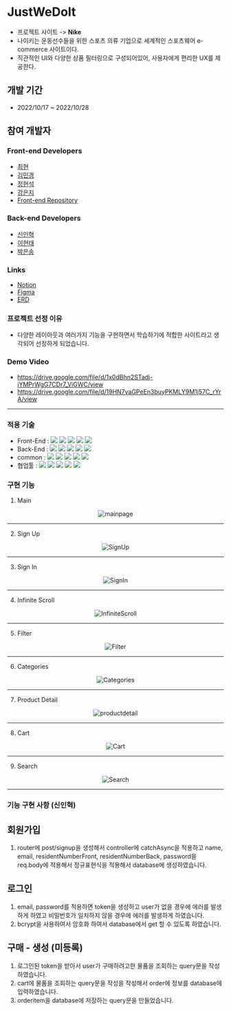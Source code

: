 # JustWeDoIt 

- 프로젝트 사이트 -> **Nike**
- 나이키는 운동선수들을 위한 스포츠 의류 기업으로 세계적인 스포츠웨어 e-commerce 사이트이다. 
- 직관적인 UI와 다양한 상품 필터링으로 구성되어있어, 사용자에게 편리한 UX를 제공한다.


## 개발 기간
- 2022/10/17 ~ 2022/10/28


## 참여 개발자
### Front-end Developers
- [최현](https://github.com/choigus98)
- [김민경](https://github.com/KMK99cone)
- [정현석](https://github.com/Sn-bow)
- [강은지](https://github.com/imchloedev)
- [Front-end Repository](https://github.com/wecode-bootcamp-korea/38-1st-JustWeDoIt-frontend)


### Back-end Developers
- [신인혁](https://github.com/ShinInHuck)
- [이현태](https://github.com/iflov)
- [박은송](https://github.com/Eunsong-Park)


### Links
- [Notion](https://coordinated-roquefort-606.notion.site/38-5-JustWeDoIt-02fa09e5f9454d9e9f5e784187570a99)
- [Figma](https://www.figma.com/file/yAentcZEkANNjqu5Q3SyS0/justwedoit?node-id=0%3A1)
- [ERD](https://dbdiagram.io/d/63521f6c4709410195ad4757)


### 프로젝트 선정 이유
- 다양한 레이아웃과 여러가지 기능을 구현하면서 학습하기에 적합한 사이트라고 생각되어 선정하게 되었습니다.


### Demo Video
- https://drive.google.com/file/d/1x0dBhn2STadj-iYMPrWgG7CDr7_ViGWC/view
- https://drive.google.com/file/d/19HN7vaGPeEn3buyPKMLY9M1j57C_rYrA/view


---


### 적용 기술

- Front-End : <img src="https://img.shields.io/badge/Javscript-F7DF1E?style=flat&logo=javascript&logoColor=white"/> <img src="https://img.shields.io/badge/React.js-61DAFB?style=flat&logo=React&logoColor=white"/> <img src="https://img.shields.io/badge/sass-CC6699?style=flat&logo=sass&logoColor=white"/> <img src="https://img.shields.io/badge/React Router-CA4245?style=flat&logo=ReactRouter&logoColor=white"/> <img src="https://img.shields.io/badge/Create React App-09D3AC?style=flat&logo=CreateReactApp&logoColor=white"/>
- Back-End : <img src="https://img.shields.io/badge/Node.js-339933?style=flat&logo=Node.js&logoColor=white"/> <img src="https://img.shields.io/badge/Express-000000?style=flat&logo=Express&logoColor=white"/> <img src="https://img.shields.io/badge/MySQL-4479A1?style=flat&logo=MySQL&logoColor=white"/> <img src="https://img.shields.io/badge/EC2-FF9900?style=flat&logo=AmazonEC2&logoColor=white"/> <img src="https://img.shields.io/badge/RDS-527FFF?style=flat&logo=AmazonRDS&logoColor=white"/>
- common : <img src="https://img.shields.io/badge/Git-F05032?style=flat&logo=Git&logoColor=white"/> <img src="https://img.shields.io/badge/GitHub-181717?style=flat&logo=GitHub&logoColor=white"/> <img src="https://img.shields.io/badge/AWS-232F3E?style=flat&logo=AmazonAWS&logoColor=white"/> <img src="https://img.shields.io/badge/ESLint-4B32C3?style=flat&logo=AmazonAWS&logoColor=white"/> <img src="https://img.shields.io/badge/Prettier-F7B93E?style=flat&logo=prettier&logoColor=white"/>
- 협업툴 : <img src="https://img.shields.io/badge/Notion-000000?style=flat&logo=Notion&logoColor=white"/> <img src="https://img.shields.io/badge/Slack-4A154B?style=flat&logo=Slack&logoColor=white"/> <img src="https://img.shields.io/badge/Trello-0052CC?style=flat&logo=Trello&logoColor=white"/> <img src="https://img.shields.io/badge/Figma-F24E1E?style=flat&logo=Figma&logoColor=white"/> <img src="https://img.shields.io/badge/PostMan-FF6C37?style=flat&logo=PostMan&logoColor=white"/>


### 구현 기능
1. Main

<div align="center">
  
![mainpage](https://user-images.githubusercontent.com/70960594/198539167-043192e3-dc44-49b9-87a4-bd5f5c49ddb5.gif)
  
</div>

---


2. Sign Up
<div align="center">
  
  ![SignUp](https://user-images.githubusercontent.com/70960594/198539664-7788560a-4eef-4df0-98b6-5df3d357ba99.gif)
  
</div>

---

3. Sign In

<div align="center">
  
![SignIn](https://user-images.githubusercontent.com/70960594/198539736-6da97d5a-3bb9-40b2-9c94-ae52c4cbaa9a.gif)

</div>

---

4. Infinite Scroll

<div align="center">
  
![InfiniteScroll](https://user-images.githubusercontent.com/70960594/198539779-65de330b-b90f-42fc-b0e6-333ef86a5fd5.gif)

</div>

---

5. Filter

<div align="center">
  
![Filter](https://user-images.githubusercontent.com/70960594/198539823-21395c60-fb52-4765-8ca8-2913ff975a14.gif)

</div>

---

6. Categories

<div align="center">
  
![Categories](https://user-images.githubusercontent.com/70960594/198539860-22a12854-4702-4fa1-a426-36a3fa79d73a.gif)

</div>

---

7. Product Detail

<div align="center">
  
![productdetail](https://user-images.githubusercontent.com/70960594/198539907-4378365d-caa1-478f-8583-5dec44a6d492.gif)

</div>

---

8. Cart

<div align="center">
  
![Cart](https://user-images.githubusercontent.com/70960594/198539958-2ad4bf52-e89e-4c8b-91fa-d9726a47d78a.gif)

</div>

---

9. Search

<div align="center">
  
![Search](https://user-images.githubusercontent.com/70960594/198539983-01ee0550-00eb-4a9f-ab5b-fd2c4a6c6ed6.gif)
  
</div>


---

### 기능 구현 사항 (신인혁)

## 회원가입 
1. router에 post/signup을 생성해서 controller에 catchAsync을 적용하고 name, email, residentNumberFront, residentNumberBack, password을 req.body에 적용해서 정규표현식을 적용해서 database에 생성하였습니다.

## 로그인 
1. email, password를 적용하면 token을 생성하고 user가 없을 경우에 에러를 발생하게 하였고 비밀번호가 일치하지 않을 경우에 에러를 발생하게 하였습니다.
2. bcrypt을 사용하여서 암호화 하여서 database에서 get 할 수 있도록 하였습니다.

## 구매 - 생성 (미등록)
1. 로그인된 token을 받아서 user가 구매하려고한 물품을 조회하는 query문을 작성하였습니다.
2. cart에 물품을 조회하는 query문을 작성을 작성해서 order에 정보를 database에 입력하였습니다.
3. orderitem을 database에 저장하는 query문을 만들었습니다.


